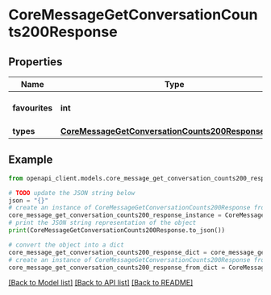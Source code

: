 # CoreMessageGetConversationCounts200Response


## Properties

Name | Type | Description | Notes
------------ | ------------- | ------------- | -------------
**favourites** | **int** | Total number of favourite conversations | [default to null]
**types** | [**CoreMessageGetConversationCounts200ResponseTypes**](CoreMessageGetConversationCounts200ResponseTypes.md) |  | 

## Example

```python
from openapi_client.models.core_message_get_conversation_counts200_response import CoreMessageGetConversationCounts200Response

# TODO update the JSON string below
json = "{}"
# create an instance of CoreMessageGetConversationCounts200Response from a JSON string
core_message_get_conversation_counts200_response_instance = CoreMessageGetConversationCounts200Response.from_json(json)
# print the JSON string representation of the object
print(CoreMessageGetConversationCounts200Response.to_json())

# convert the object into a dict
core_message_get_conversation_counts200_response_dict = core_message_get_conversation_counts200_response_instance.to_dict()
# create an instance of CoreMessageGetConversationCounts200Response from a dict
core_message_get_conversation_counts200_response_from_dict = CoreMessageGetConversationCounts200Response.from_dict(core_message_get_conversation_counts200_response_dict)
```
[[Back to Model list]](../README.md#documentation-for-models) [[Back to API list]](../README.md#documentation-for-api-endpoints) [[Back to README]](../README.md)



